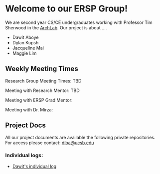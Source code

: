 # Welcome to our ERSP Group!

We are second year CS/CE undergraduates working with Professor Tim Sherwood in the [ArchLab](https://www.arch.cs.ucsb.edu/prof-sherwood/). Our project is about ....

* Dawit Aboye
* Dylan Kupsh
* Jacqueline Mai
* Maggie Lim 


## Weekly Meeting Times

Research Group Meeting Times: TBD

Meeting with Research Mentor: TBD

Meeting with ERSP Grad Mentor:

Meeting with Dr. Mirza:



## Project Docs
All our project documents are available the following private repositories. For access please contact: diba@ucsb.edu

### Individual logs: 
* [Dawit's individual log](https://github.com/ucsb-ersp-2018/arch-dawit-log.git)

